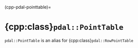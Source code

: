 (cpp-pdal-pointtable)=

# {cpp:class}`pdal::PointTable`

`pdal::PointTable` is an alias for {cpp:class}`pdal::RowPointTable`
